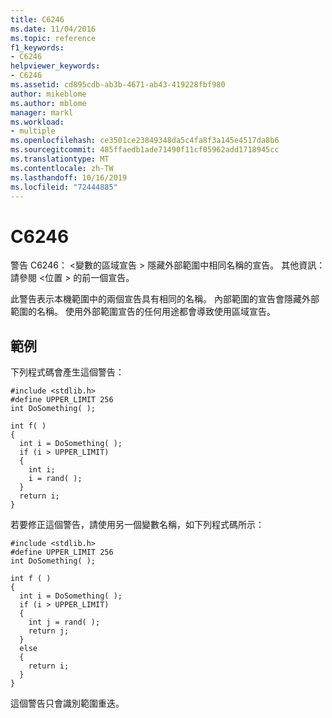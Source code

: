```yaml
---
title: C6246
ms.date: 11/04/2016
ms.topic: reference
f1_keywords:
- C6246
helpviewer_keywords:
- C6246
ms.assetid: cd895cdb-ab3b-4671-ab43-419228fbf980
author: mikeblome
ms.author: mblome
manager: markl
ms.workload:
- multiple
ms.openlocfilehash: ce3501ce23849348da5c4fa8f3a145e4517da8b6
ms.sourcegitcommit: 485ffaedb1ade71490f11cf05962add1718945cc
ms.translationtype: MT
ms.contentlocale: zh-TW
ms.lasthandoff: 10/16/2019
ms.locfileid: "72444885"
---
```

# <a name="c6246"></a>C6246
警告 C6246： \<變數的區域宣告 > 隱藏外部範圍中相同名稱的宣告。 其他資訊：請參閱 \<位置 > 的前一個宣告。

 此警告表示本機範圍中的兩個宣告具有相同的名稱。 內部範圍的宣告會隱藏外部範圍的名稱。 使用外部範圍宣告的任何用途都會導致使用區域宣告。

## <a name="example"></a>範例
 下列程式碼會產生這個警告：

```
#include <stdlib.h>
#define UPPER_LIMIT 256
int DoSomething( );

int f( )
{
  int i = DoSomething( );
  if (i > UPPER_LIMIT)
  {
    int i;
    i = rand( );
  }
  return i;
}
```

 若要修正這個警告，請使用另一個變數名稱，如下列程式碼所示：

```
#include <stdlib.h>
#define UPPER_LIMIT 256
int DoSomething( );

int f ( )
{
  int i = DoSomething( );
  if (i > UPPER_LIMIT)
  {
    int j = rand( );
    return j;
  }
  else
  {
    return i;
  }
}
```

 這個警告只會識別範圍重迭。
